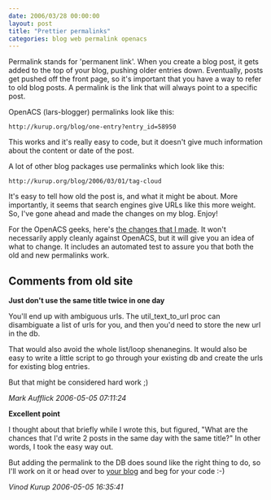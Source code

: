 ```yaml
---
date: 2006/03/28 00:00:00
layout: post
title: "Prettier permalinks"
categories: blog web permalink openacs
---
```


Permalink stands for 'permanent link'. When you create a blog post, it gets added to the top of your blog, pushing older entries down. Eventually, posts get pushed off the front page, so it's important that you have a way to refer to old blog posts. A permalink is the link that will always point to a specific post.

OpenACS (lars-blogger) permalinks look like this:

    http://kurup.org/blog/one-entry?entry_id=58950

This works and it's really easy to code, but it doesn't give much information about the content or date of the post.

A lot of other blog packages use permalinks which look like this:

    http://kurup.org/blog/2006/03/01/tag-cloud

It's easy to tell how old the post is, and what it might be about. More importantly, it seems that search engines give URLs like this more weight. So, I've gone ahead and made the changes on my blog. Enjoy!

For the OpenACS geeks, here's [the changes that I made](http://kurup.org/acs/blog_permalink). It won't necessarily apply cleanly against OpenACS, but it will give you an idea of what to change. It includes an automated test to assure you that both the old and new permalinks work.

<div id="comment-box">
<h2>Comments from old site</h2>

<div class="one-comment">
<p><b>Just don't use the same title twice in one day</b></p>
<p>
You'll end up with ambiguous urls. The util_text_to_url proc can
disambiguate a list of urls for you, and then you'd need to store the
new url in the db.
</p>
<p>
That would also avoid the whole list/loop shenanegins. It would also
be easy to write a little script to go through your existing db and
create the urls for existing blog entries.
</p>
<p>
But that might be considered hard work ;)
</p>
<address class="signature">
<span class="author">Mark Aufflick</span>
<span class="date">2006-05-05 07:11:24</span>
</address>
</div>

<div class="my-comment">
<p><b>Excellent point</b></p>
<p>
I thought about that briefly while I wrote this, but figured, "What
are the chances that I'd write 2 posts in the same day with the same
title?" In other words, I took the easy way out.
</p>
<p>
But adding the permalink to the DB does sound like the right thing to
do, so I'll work on it or head over to <a
href="http://mark.aufflick.com/blog/2006/05/05/friendly-blog-links">your
blog</a> and beg for your code :-)
</p>
<address class="signature">
<span class="author">Vinod Kurup</span>
<span class="date">2006-05-05 16:35:41</span>
</address>
</div>

</div>
